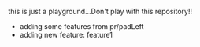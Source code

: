this is just a playground...Don't play with this repository!!

- adding some features from pr/padLeft
- adding new feature: feature1
